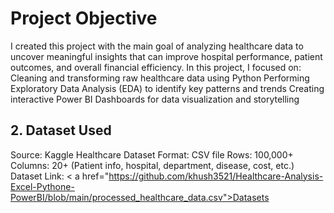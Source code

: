 # Project Objective

I created this project with the main goal of analyzing healthcare data to uncover meaningful insights that can improve hospital performance, patient outcomes, and overall financial efficiency.
In this project, I focused on: Cleaning and transforming raw healthcare data using Python Performing Exploratory Data Analysis (EDA) to identify key patterns and trends Creating interactive Power BI Dashboards for data visualization and storytelling

## 2. Dataset Used

Source: Kaggle Healthcare Dataset
Format: CSV file
Rows: 100,000+
Columns: 20+ (Patient info, hospital, department, disease, cost, etc.)
Dataset Link: < a href="https://github.com/khush3521/Healthcare-Analysis-Excel-Pythone-PowerBI/blob/main/processed_healthcare_data.csv">Datasets</a>
